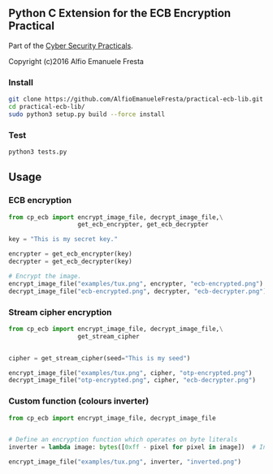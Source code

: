 ## Python C Extension for the ECB Encryption Practical

Part of the [Cyber Security Practicals](https://cs.york.ac.uk/cyber-practicals/).

Copyright (c)2016 Alfio Emanuele Fresta

### Install

```bash
git clone https://github.com/AlfioEmanueleFresta/practical-ecb-lib.git
cd practical-ecb-lib/
sudo python3 setup.py build --force install
```

### Test

```bash
python3 tests.py
```


## Usage


### ECB encryption

```python
from cp_ecb import encrypt_image_file, decrypt_image_file,\
                   get_ecb_encrypter, get_ecb_decrypter

key = "This is my secret key."

encrypter = get_ecb_encrypter(key)
decrypter = get_ecb_decrypter(key)

# Encrypt the image.
encrypt_image_file("examples/tux.png", encrypter, "ecb-encrypted.png")
decrypt_image_file("ecb-encrypted.png", decrypter, "ecb-decrypter.png")
```


### Stream cipher encryption

```python
from cp_ecb import encrypt_image_file, decrypt_image_file,\
                   get_stream_cipher


cipher = get_stream_cipher(seed="This is my seed")

encrypt_image_file("examples/tux.png", cipher, "otp-encrypted.png")
decrypt_image_file("otp-encrypted.png", cipher, "ecb-decrypter.png")
```


### Custom function (colours inverter)

```python
from cp_ecb import encrypt_image_file, decrypt_image_file


# Define an encryption function which operates on byte literals
inverter = lambda image: bytes([0xff - pixel for pixel in image])  # Invert colours

encrypt_image_file("examples/tux.png", inverter, "inverted.png")
```